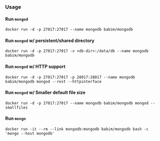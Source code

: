 ### Usage

#### Run `mongod`

    docker run -d -p 27017:27017 --name mongodb babim/mongodb

#### Run `mongod` w/ persistent/shared directory

    docker run -d -p 27017:27017 -v <db-dir>:/data/db --name mongodb babim/mongodb

#### Run `mongod` w/ HTTP support

    docker run -d -p 27017:27017 -p 28017:28017 --name mongodb babim/mongodb mongod --rest --httpinterface

#### Run `mongod` w/ Smaller default file size

    docker run -d -p 27017:27017 --name mongodb babim/mongodb mongod --smallfiles

#### Run `mongo`

    docker run -it --rm --link mongodb:mongodb babim/mongodb bash -c 'mongo --host mongodb'
